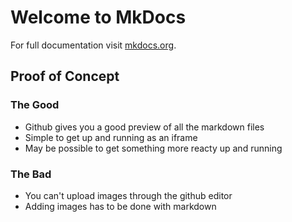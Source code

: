 # Welcome to MkDocs

For full documentation visit [mkdocs.org](https://www.mkdocs.org).

## Proof of Concept

### The Good

* Github gives you a good preview of all the markdown files
* Simple to get up and running as an iframe
* May be possible to get something more reacty up and running 


### The Bad

* You can't upload images through the github editor
* Adding images has to be done with markdown
